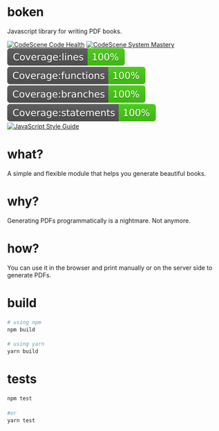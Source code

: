 # boken

Javascript library for writing PDF books.

[![CodeScene Code Health](https://codescene.io/projects/29133/status-badges/code-health)](https://codescene.io/projects/29133)
[![CodeScene System Mastery](https://codescene.io/projects/29133/status-badges/system-mastery)](https://codescene.io/projects/29133)
![Coverage: lines](./img/badge-lines.svg)
![Coverage: functions](./img/badge-functions.svg)
![Coverage: branches](./img/badge-branches.svg)
![Coverage: statements](./img/badge-statements.svg)
[![JavaScript Style Guide](https://img.shields.io/badge/code_style-standard-brightgreen.svg)](https://standardjs.com)

# what?

A simple and flexible module that helps you generate beautiful books.

# why?

Generating PDFs programmatically is a nightmare. Not anymore.

# how?

You can use it in the browser and print manually or on the server side to generate PDFs.

# build

```bash
# using npm
npm build

# using yarn
yarn build
```

# tests

```bash
npm test

#or
yarn test 
```
